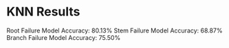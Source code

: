 # KNN Results

Root Failure Model Accuracy: 80.13%
Stem Failure Model Accuracy: 68.87%
Branch Failure Model Accuracy: 75.50%
